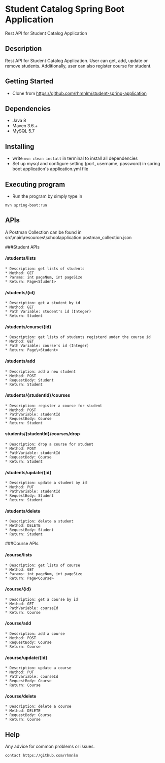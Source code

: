 # Student Catalog Spring Boot Application

Rest API for Student Catalog Application

## Description

Rest API for Student Catalog Application. User can get, add, update or remove students.
Additionally, user can also register course for student.

## Getting Started
* Clone from https://github.com/rhmnlm/student-spring-application

## Dependencies
* Java 8
* Maven 3.6.+
* MySQL 5.7

## Installing
* write ``mvn clean install`` in terminal to install all dependencies
* Set up mysql and configure setting (port, username, password) in spring boot application's application.yml file

## Executing program

* Run the program by simply type in
```
mvn spring-boot:run
```


## APIs

A Postman Collection can be found in src\main\resources\schoolapplication.postman_collection.json

###Student APIs

#### /students/lists
````
* Description: get lists of students 
* Method: GET
* Params: int pageNum, int pageSize
* Return: Page<Student>
````

#### /students/{id}
````
* Description: get a student by id
* Method: GET
* Path Variable: student's id (Integer)
* Return: Student
````

#### /students/course/{id}
````
* Description: get lists of students registerd under the course id
* Method: GET
* Path Variable: course's id (Integer)
* Return: Page\<Student>
````

#### /students/add
````
* Description: add a new student
* Method: POST
* RequestBody: Student
* Return: Student
````

#### /students/{studentId}/courses
````
* Description: register a course for student
* Method: POST
* PathVariable: studentId
* RequestBody: Course
* Return: Student
````

#### students/{studentId}/courses/drop
````
* Description: drop a course for student
* Method: POST
* PathVariable: studentId
* RequestBody: Course
* Return: Student
````


#### /students/update/{id}
````
* Description: update a student by id
* Method: PUT
* PathVariable: studentId
* RequestBody: Student
* Return: Student
````

#### /students/delete
````
* Description: delete a student
* Method: DELETE
* RequestBody: Student
* Return: Student
````

###Course APIs

#### /course/lists
````
* Description: get lists of course 
* Method: GET
* Params: int pageNum, int pageSize
* Return: Page<Course>
````
#### /course/{id}
````
* Description: get a course by id
* Method: GET
* PathVariable: courseId
* Return: Course
````
#### /course/add
````
* Description: add a course
* Method: POST
* RequestBody: Course
* Return: Course
````
#### /course/update/{id}
````
* Description: update a course
* Method: PUT
* Pathvariable: courseId
* RequestBody: Course
* Return: Course
````
#### /course/delete
````
* Description: delete a course
* Method: DELETE
* RequestBody: Course
* Return: Course
````

## Help

Any advice for common problems or issues.
```
contact https://github.com/rhmnlm
```